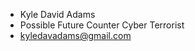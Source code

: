 - Kyle David Adams
- Possible Future Counter Cyber Terrorist
- kyledavadams@gmail.com

<!---
Kyle-Dav/Kyle-Dav is a ✨ special ✨ repository because its `README.md` (this file) appears on your GitHub profile.
You can click the Preview link to take a look at your changes.
Fuck off Regis.
--->
